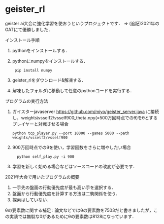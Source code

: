 # geister_rl
 geister ai大会に強化学習を使おうというプロジェクトです．
 => (追記)2021年のGATにて優勝しました．

インストール手順
 1. pythonをインストールする．
 2. pythonにnumpyをインストールする．

         pip install numpy

 4. geister_rlをダウンロード&解凍する．
 5. 解凍したフォルダに移動して任意のpythonコードを実行する．


プログラムの実行方法
 1. ガイスターjavaserver
https://github.com/miyo/geister_server.java
に接続し，weights\vsself2\vsself900_theta.npy(=500万回時点でのθ)をθとするプレイヤーと対戦させる場合

        python tcp_player.py --port 10000 --games 5000 --path weights/vsself2/vsself900

 2. 900万回時点でのθを使い，学習回数をさらに増やしたい場合

          python self_play.py -i 900

 3. 学習を新しく始める場合などはソースコードの改変が必要です．

2021年大会で用いたプログラムの概要
1. 一手先の盤面の行動優先度が最も高い手を選択する．
2. 盤面から行動優先度を計算する方法は二駒関係を使う．
3. 探索はしていない．


θの要素数に関する補足 : 論文などではθの要素数を7503だと書きましたが，この実装では無駄な0があるためにθの要素数は8128になっています．
